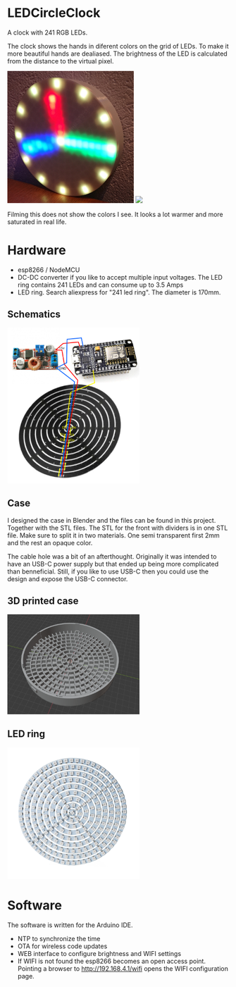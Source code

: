 # LEDCircleClock
A clock with 241 RGB LEDs.

The clock shows the hands in diferent colors on the grid of LEDs. To make it more beautiful hands are dealiased. The brightness of the LED is calculated from the distance to the virtual pixel.

<img src="https://raw.githubusercontent.com/MilovdZee/LEDCircleClock/main/images/clock.jpg" height=300/> <img src="https://raw.githubusercontent.com/MilovdZee/LEDCircleClock/main/images/LayoutVideo.gif" height=300/>

Filming this does not show the colors I see. It looks a lot warmer and more saturated in real life.

# Hardware
- esp8266 / NodeMCU
- DC-DC converter if you like to accept multiple input voltages. The LED ring contains 241 LEDs and can consume up to 3.5 Amps
- LED ring. Search aliexpress for "241 led ring". The diameter is 170mm.

## Schematics
<img src="https://raw.githubusercontent.com/MilovdZee/LEDCircleClock/main/images/schematics.png" width=300/>

## Case
I designed the case in Blender and the files can be found in this project. Together with the STL files.
The STL for the front with dividers is in one STL file. Make sure to split it in two materials. One semi transparent first 2mm and the rest an opaque color.

The cable hole was a bit of an afterthought. Originally it was intended to have an USB-C power supply but that ended up being more complicated than benneficial. Still, if you like to use USB-C then you could use the design and expose the USB-C connector.

## 3D printed case
<img src="https://raw.githubusercontent.com/MilovdZee/LEDCircleClock/main/images/LEDRingGrid.png" width=300/>

## LED ring
<img src="https://raw.githubusercontent.com/MilovdZee/LEDCircleClock/main/images/241LEDring.jpg" width=300/>

# Software
The software is written for the Arduino IDE. 
- NTP to synchronize the time
- OTA for wireless code updates 
- WEB interface to configure brightness and WIFI settings
- If WIFI is not found the esp8266 becomes an open access point. Pointing a browser to http://192.168.4.1/wifi opens the WIFI configuration page.
